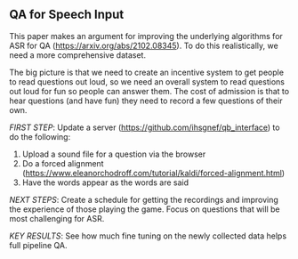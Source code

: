 QA for Speech Input
-----------------------------------

This paper makes an argument for improving the underlying algorithms for ASR for QA (https://arxiv.org/abs/2102.08345).  To do this realistically, we need a more comprehensive dataset.

The big picture is that we need to create an incentive system to get people to read questions out loud, so we need an overall system to read questions out loud for fun so people can answer them.  The cost of admission is that to hear questions (and have fun) they need to record a few questions of their own.

*FIRST STEP*: Update a server (https://github.com/ihsgnef/qb_interface) to do the following:
1. Upload a sound file for a question via the browser
2. Do a forced alignment (https://www.eleanorchodroff.com/tutorial/kaldi/forced-alignment.html)
3. Have the words appear as the words are said

*NEXT STEPS*: Create a schedule for getting the recordings and improving the experience of those playing the game.  Focus on questions that will be most challenging for ASR.

*KEY RESULTS*: See how much fine tuning on the newly collected data helps full pipeline QA.

